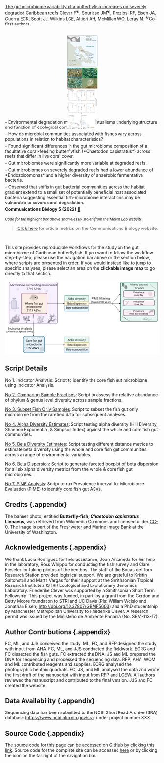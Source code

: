 <script type="text/javascript" src="https://d1bxh8uas1mnw7.cloudfront.net/assets/embed.js"></script>
<script async src="https://badge.dimensions.ai/badge.js" charset="utf-8"></script>

<div class="pub_float">
  <div class="__dimensions_badge_embed__" data-doi="10.1038/s42003-022-03679-0" data-hide-zero-citations="false" data-legend="hover-bottom" data-style="small_circle"></div>
  <div class="altmetric-embed" data-badge-type="donut" data-doi="10.1038/s42003-022-03679-0" data-altmetric-id="133374281"></div>
  <span class="pub-title"><a href=" https://doi.org/10.1038/s42003-022-03679-0" target="_new">The gut microbiome variability of a butterflyfish increases on severely degraded Caribbean reefs</a></span>
  <span class="pub-authors">Clever F<sup>☯</sup>, Sourisse JM<sup>☯</sup>, Preziosi RF, Eisen JA, Guerra ECR, Scott JJ, Wilkins LGE, Altieri AH, McMillan WO, Leray M. </span>
  <span class="pub-co-first-authors"><sup>☯</sup>Co-first authors</span>
<div class="pub-info">
<div class="pub-featured-image">
  <a href="assets/main_figs.png">
    <img src="assets/main_figs.png" style="max-width: 100px; max-height: 400px; width: auto; border: none; height: auto; margin: 0 auto; display: block; transform: translateY(10%);" />
  </a>
</div>
<div class="pub-highlights">
  <span style="display: inline-block; padding-bottom: 5px;"
  >- Environmental degradation may alter key mutualisms underlying structure and function of ecological communities.</span><br><span style="display: inline-block; padding-bottom: 5px;"
  >- How do microbial communities associated with fishes vary across populations in relation to habitat characteristics?</span><br><span style="display: inline-block; padding-bottom: 5px;"
  >- Found significant differences in the gut microbiome composition of a facultative coral-feeding butterflyfish (*Chaetodon capistratus*) across reefs that differ in live coral cover. </span><br><span style="display: inline-block; padding-bottom: 5px;"
  >- Gut microbiomes were significantly more variable at degraded reefs.</span><br><span style="display: inline-block; padding-bottom: 5px;"
  >- Gut microbiomes on severely degraded reefs had a lower abundance of *Endozoicomonas* and a higher diversity of anaerobic fermentative bacteria.</span><br><span style="display: inline-block; padding-bottom: 5px;"
  >- Observed that shifts in gut bacterial communities across the habitat gradient extend to a small set of potentially beneficial host associated bacteria suggesting essential fish-microbiome interactions may be vulnerable to severe coral degradation.</span>
</div>
  </div>
  <span class="pub-journal">
    <b>Communications Biology 5 (2022)</b>
    <a href="https://doi.org/10.1038/s42003-022-03679-0" target="_blank">🔗</a>
  </span>
</div>

<small><em>Code for the highlight box above shamelessly stolen from the [Meren Lab website](https://merenlab.org/).</em></small>


> [Click here](https://www.nature.com/articles/s42003-022-03679-0/metrics) for article metrics on the  Communications Biology website. 

<br/>



This site provides reproducible workflows for the study on the gut microbiome of Caribbean butterflyfish. If you want to follow the workflow step-by-step, please use the navigation bar above or the section below, where scripts are presented in order. If you would instead like to jump to specific analyses, please select an area on the **clickable image map** to go directly to that section.

<div id="image_map">
<map name="workflow">
    <area target="_blank" alt="" title="all fish ASVs" href="wf3.html" coords="82,65,208,168" shape="rect">
    <area target="_blank" alt="" title="all ASVs" href="wf1.html#data-preparation" coords="23,12,261,65" shape="rect">
    <area target="_blank" alt="" title="all ASVs" href="wf1.html#data-preparation" coords="20,168,263,219" shape="rect">
    <area target="_blank" alt="" title="all ASVs" href="wf1.html#data-preparation" coords="23,67,80,167" shape="rect">
    <area target="_blank" alt="" title="all ASVs" href="wf1.html#data-preparation" coords="208,66,264,168" shape="rect">
    <area target="_blank" alt="" title="fish-core" href="wf1.html#run-indicator-analysis-to-identify-core-taxa" coords="94,284,197,363" shape="rect">
    <area target="_blank" alt="" title="alpha diversity all" href="wf4.html#whole-community" coords="300,76,419,105" shape="rect">
    <area target="_blank" alt="" title="beta dispersion all" href="wf6.html#beta-dispersion-plots-whole-v-core" coords="300,106,419,128" shape="rect">
    <area target="_blank" alt="" title="beta diversity all" href="wf5.html#whole-community" coords="300,131,419,156" shape="rect">
    <area target="_blank" alt="" title="alpha diversity core" href="wf4.html#core-community" coords="302,287,421,312" shape="rect">
    <area target="_blank" alt="" title="beta dispersion core" href="wf6.html#beta-dispersion-plots-whole-v-core" coords="301,314,419,337" shape="rect">
    <area target="_blank" alt="" title="beta diversity core" href="wf5.html#core-community" coords="303,339,420,365" shape="rect">
    <area target="_blank" alt="" title="PIME" href="wf7.html" coords="596,53,748,85" shape="rect">
    <area target="_blank" alt="" title="PIME" href="wf7.html" coords="596,99,748,132" shape="rect">
    <area target="_blank" alt="" title="PIME" href="wf7.html" coords="597,147,749,179" shape="rect">
    <area target="_blank" alt="" title="PIME" href="wf7.html" coords="583,11,766,51" shape="rect">
    <area target="_blank" alt="" title="PIME" href="wf7.html" coords="581,177,763,208" shape="rect">
</map>
<img src="assets/wf_map.png" alt="image map example" usemap="#workflow">
</div>


## Script Details

[No 1. Indicator Analysis](wf1.html): Script to identify the core fish gut microbiome using Indicator Analysis.

[No 2. Comparing Sample Fractions](wf2.html): Script to assess the relative abundance of phylum & genus level diversity across sample fractions.

[No 3. Subset Fish Only Samples](wf3.html): Script to subset the fish gut only microbiome from the rarefied data for subsequent analyses.

[No 4. Alpha Diversity Estimates](wf4.html): Script testing alpha diversity (Hill Diversity, Shannon Exponential, & Simpson Index) against the whole and core fish gut communities.

[No 5. Beta Diversity Estimates](wf5.html): Script testing different distance metrics to estimate beta diversity using the whole and core fish gut communities across a range of environmental variables.

[No 6. Beta Dispersion](wf6.html): Script to generate faceted boxplot of beta dispersion for all six alpha diversity metrics from the whole & core fish gut microbiomes.

[No 7. PIME Analysis](wf7.html): Script to run Prevalence Interval for Microbiome Evaluation (PIME) to identify core fish gut ASVs.



## Credits {.appendix}

The banner photo, entitled **Butterfly-fish, *Chaetodon capistratus* Linnaeus**,  was retrieved from Wikimedia Commons and licensed under [CC-0](https://creativecommons.org/share-your-work/public-domain/cc0). The image is part of the [Freshwater and Marine Image Bank](https://content.lib.washington.edu/fishweb/index.html) at the University of Washington. 

## Acknowledgements {.appendix}

We thank Lucia Rodriguez for field assistance, Joan Antaneda for her help in the laboratory, Ross Whippo for conducting the fish survey and Clare Fieseler for taking photos of the benthos. The staff of the Bocas del Toro Research Station provided logistical support. We are grateful to Kristin Saltonstall and Marta Vargas for their support at the Smithsonian Tropical Research Institute’s (STRI) Ecological and Evolutionary Genomics Laboratory. Friederike Clever was supported by a Smithsonian Short Term Fellowship. This project was funded, in part, by a grant from the Gordon and Betty Moore foundation to STRI and UC Davis (PIs: William Wcislo and Jonathan Eisen; http://doi.org/10.37807/GBMF5603) and a PhD studentship by Manchester Metropolitan University to Friederike Clever. A research permit was issued by the Ministerio de Ambiente Panamá (No. SE/A-113-17).

## Author Contributions {.appendix}

FC, ML, and JJS conceived the study. ML, FC, and RFP designed the study with input from AHA. FC, ML, and JJS conducted the fieldwork. ECRG and FC dissected the fish guts. FC extracted the DNA. JS and ML prepared the DNA for sequencing and processed the sequencing data. RFP, AHA, WOM, and ML contributed reagents and supplies. ECRG analysed the photographic benthic quadrats. FC, JS, and ML analysed the data and wrote the first draft of the manuscript with input from RFP and LGEW. All authors reviewed the manuscript and contributed to the final version. JJS and FC created the website.

## Data Availability {.appendix}

Sequencing data has been submitted to the NCBI Short Read Archive (SRA) database (https://www.ncbi.nlm.nih.gov/sra) under project number XXX. 

## Source Code {.appendix}

The source code for this page can be accessed on GitHub by [clicking this link](https://github.com/bocasbiome/web/blob/master/index.Rmd). Source code for the complete site can be accessed [here](https://github.com/bocasbiome/web/) or by clicking  the icon on the far right of the navigation bar.

